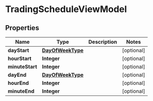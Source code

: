 # TradingScheduleViewModel

## Properties
Name | Type | Description | Notes
------------ | ------------- | ------------- | -------------
**dayStart** | [**DayOfWeekType**](DayOfWeekType.md) |  |  [optional]
**hourStart** | **Integer** |  |  [optional]
**minuteStart** | **Integer** |  |  [optional]
**dayEnd** | [**DayOfWeekType**](DayOfWeekType.md) |  |  [optional]
**hourEnd** | **Integer** |  |  [optional]
**minuteEnd** | **Integer** |  |  [optional]
